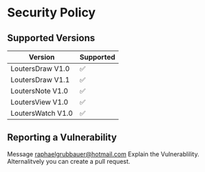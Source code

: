 # Security Policy

## Supported Versions


| Version | Supported          |
| ------- | ------------------ |
| LoutersDraw V1.0   | :white_check_mark: |
| LoutersDraw V1.1   | :white_check_mark: |
| LoutersNote V1.0   | :white_check_mark: |
| LoutersView V1.0   | :white_check_mark: |
| LoutersWatch V1.0   | :white_check_mark: |



## Reporting a Vulnerability

Message raphaelgrubbauer@hotmail.com
Explain the Vulnerablility.
Alternalitvely you can create a pull request.
